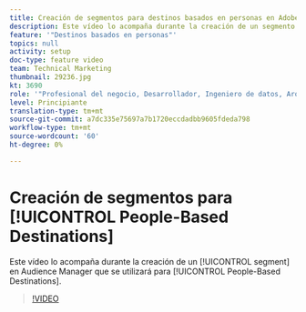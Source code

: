 ```yaml
---
title: Creación de segmentos para destinos basados en personas en Adobe Audience Manager
description: Este vídeo lo acompaña durante la creación de un segmento en Audience Manager para utilizarlo en destinos basados en personas.
feature: '"Destinos basados en personas"'
topics: null
activity: setup
doc-type: feature video
team: Technical Marketing
thumbnail: 29236.jpg
kt: 3690
role: '"Profesional del negocio, Desarrollador, Ingeniero de datos, Arquitecto, Arquitecto de datos, Administrador, Líder"'
level: Principiante
translation-type: tm+mt
source-git-commit: a7dc335e75697a7b1720eccdadbb9605fdeda798
workflow-type: tm+mt
source-wordcount: '60'
ht-degree: 0%

---
```



# Creación de segmentos para [!UICONTROL People-Based Destinations]

Este vídeo lo acompaña durante la creación de un [!UICONTROL segment] en Audience Manager que se utilizará para [!UICONTROL People-Based Destinations].

>[!VIDEO](https://video.tv.adobe.com/v/29236/?quality=12)
